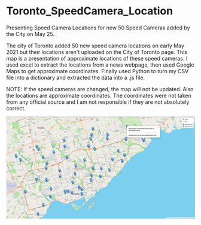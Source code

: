 # Toronto_SpeedCamera_Location
Presenting Speed Camera Locations for new 50 Speed Cameras added by the City on May 25. 

The city of Toronto added 50 new speed camera locations on early May 2021 but their locations aren't uploaded on the City of Toronto page. This map is a presentation of approximate locations of these speed cameras. I used excel to extract the locations from a news webpage, then used Google Maps to get approximate coordinates. Finally used Python to turn my CSV file into a dictionary and extracted the data into a .js file. 

NOTE: If the speed cameras are changed, the map will not be updated. Also the locations are approximate coordinates. The coordinates were not taken from any official source and I am not responsible if they are not absolutely correct. 

![](https://github.com/shahkibria/Toronto_SpeedCamera_Location/blob/main/Map_Screenshot.png)

